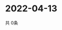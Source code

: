 # 2022-04-13
  共 0条

  <!-- BEGIN -->
  <!-- 最后更新时间Wed Apr 13 2022 17:11:43 GMT+0000 (Coordinated Universal Time) -->
  
  <!-- END -->
  
  